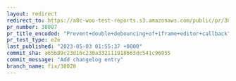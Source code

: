 ```yaml
---
layout: redirect
redirect_to: https://a8c-woo-test-reports.s3.amazonaws.com/public/pr/38087/e2e/index.html
pr_number: 38087
pr_title_encoded: "Prevent+double+debouncing+of+iframe+editor+callback"
pr_test_type: e2e
last_published: "2023-05-03 01:55:37 +0000"
commit_sha: a65b89c23d16c230a332111918663dc541c96955
commit_message: "Add changelog entry"
branch_name: fix/38020
---
```

